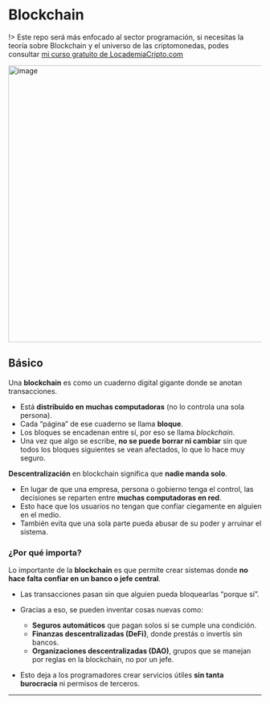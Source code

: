 # Blockchain

!> Este repo será más enfocado al sector programación, si necesitas la teoría sobre Blockchain y el universo de las criptomonedas, podes consultar [mi curso gratuito de LocademiaCripto.com](https://curso.locademiacripto.com)

[<img width="840" height="551" alt="image" src="https://github.com/user-attachments/assets/9f1c9fd6-6d16-424e-b75b-f41edba038c0" />](https://roadmap.sh/blockchain?rc=68d3f09dd7b6adb66d8e14e3)


## Básico

Una **blockchain** es como un cuaderno digital gigante donde se anotan transacciones.

* Está **distribuido en muchas computadoras** (no lo controla una sola persona).
* Cada “página” de ese cuaderno se llama **bloque**.
* Los bloques se encadenan entre sí, por eso se llama *blockchain*.
* Una vez que algo se escribe, **no se puede borrar ni cambiar** sin que todos los bloques siguientes se vean afectados, lo que lo hace muy seguro.

**Descentralización** en blockchain significa que **nadie manda solo**.

* En lugar de que una empresa, persona o gobierno tenga el control, las decisiones se reparten entre **muchas computadoras en red**.
* Esto hace que los usuarios no tengan que confiar ciegamente en alguien en el medio.
* También evita que una sola parte pueda abusar de su poder y arruinar el sistema.

### ¿Por qué importa?

Lo importante de la **blockchain** es que permite crear sistemas donde **no hace falta confiar en un banco o jefe central**.

* Las transacciones pasan sin que alguien pueda bloquearlas “porque sí”.
* Gracias a eso, se pueden inventar cosas nuevas como:

  * **Seguros automáticos** que pagan solos si se cumple una condición.
  * **Finanzas descentralizadas (DeFi)**, donde prestás o invertís sin bancos.
  * **Organizaciones descentralizadas (DAO)**, grupos que se manejan por reglas en la blockchain, no por un jefe.
* Esto deja a los programadores crear servicios útiles **sin tanta burocracia** ni permisos de terceros.


*** 


